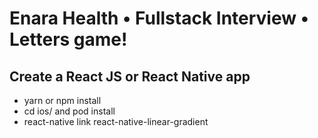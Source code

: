 # Enara Health • Fullstack Interview • Letters game!

## Create a React JS or React Native app

- yarn or npm install
- cd ios/ and pod install
- react-native link react-native-linear-gradient
